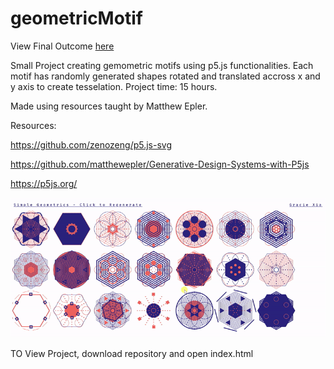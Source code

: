 # geometricMotif

View Final Outcome [here](https://graciexia8.github.io/geometricMotif/)

Small Project creating gemometric motifs using p5.js functionalities. Each motif has randomly generated shapes rotated and translated accross x and y axis to create tesselation. Project time: 15 hours. 

Made using resources taught by Matthew Epler.

Resources:

https://github.com/zenozeng/p5.js-svg

https://github.com/matthewepler/Generative-Design-Systems-with-P5js

https://p5js.org/

![](demo2.gif)

TO View Project, download repository and open index.html

